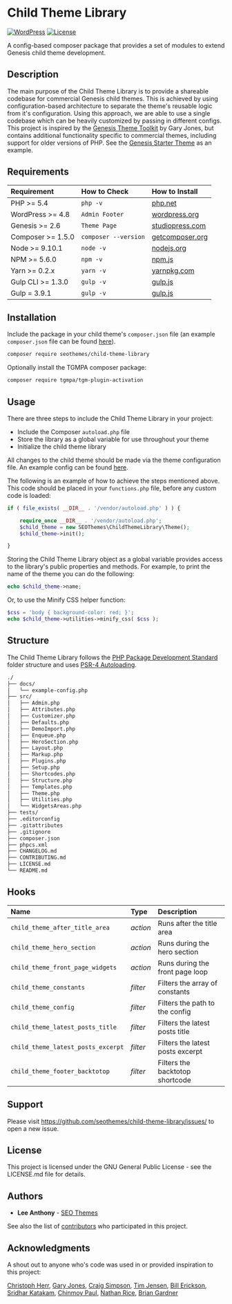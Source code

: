 # Child Theme Library

[![WordPress](https://img.shields.io/badge/wordpress-4.9.7%20tested-brightgreen.svg)]() [![License](https://img.shields.io/badge/license-GPL--2.0--or--later-blue.svg)](https://github.com/seothemes/child-theme-library/blob/master/LICENSE.md)

A config-based composer package that provides a set of modules to extend Genesis child theme development.

## Description

The main purpose of the Child Theme Library is to provide a shareable codebase for commercial Genesis child themes. This is achieved by using configuration-based architecture to separate the theme's reusable logic from it's configuration. Using this approach, we are able to use a single codebase which can be heavily customized by passing in different configs. This project is inspired by the [Genesis Theme Toolkit](https://github.com/gamajo/genesis-theme-toolkit) by Gary Jones, but contains additional functionality specific to commercial themes, including support for older versions of PHP. See the [Genesis Starter Theme](https://github.com/seothemes/genesis-starter-theme) as an example.

## Requirements

| Requirement | How to Check | How to Install |
| :---------- | :----------- | :------------- |
| PHP >= 5.4 | `php -v` | [php.net](http://php.net/manual/en/install.php) |
| WordPress >= 4.8 | `Admin Footer` | [wordpress.org](https://codex.wordpress.org/Installing_WordPress) |
| Genesis >= 2.6 | `Theme Page` | [studiopress.com](http://www.shareasale.com/r.cfm?b=346198&u=1459023&m=28169&urllink=&afftrack=) |
| Composer >= 1.5.0 | `composer --version` | [getcomposer.org](https://getcomposer.org/doc/00-intro.md#installation-linux-unix-osx) |
| Node >= 9.10.1 | `node -v` | [nodejs.org](https://nodejs.org/) |
| NPM >= 5.6.0 | `npm -v` | [npm.js](https://www.npmjs.com/) |
| Yarn >= 0.2.x | `yarn -v` | [yarnpkg.com](https://yarnpkg.com/lang/en/docs/install/#mac-stable) |
| Gulp CLI >= 1.3.0 | `gulp -v` | [gulp.js](https://gulpjs.com/) |
| Gulp = 3.9.1 | `gulp -v` | [gulp.js](https://gulpjs.com/) |

## Installation

Include the package in your child theme's `composer.json` file (an example `composer.json` file can be found [here](https://github.com/seothemes/genesis-starter-theme/composer.json)).

```bash
composer require seothemes/child-theme-library
```

Optionally install the TGMPA composer package:

```bash
composer require tgmpa/tgm-plugin-activation
```

## Usage

There are three steps to include the Child Theme Library in your project:

- Include the Composer `autoload.php` file
- Store the library as a global variable for use throughout your theme
- Initialize the child theme library

All changes to the child theme should be made via the theme configuration file. An example config can be found [here](https://github.com/seothemes/child-theme-library/blob/master/docs/example-config.php).

The following is an example of how to achieve the steps mentioned above. This code should be placed in your `functions.php` file, before any custom code is loaded:

```php
if ( file_exists( __DIR__ . '/vendor/autoload.php' ) ) {

	require_once __DIR__ . '/vendor/autoload.php';
	$child_theme = new SEOThemes\ChildThemeLibrary\Theme();
	$child_theme->init();

}
```

Storing the Child Theme Library object as a global variable provides access to the library's public properties and methods. For example, to print the name of the theme you can do the following:

```php
echo $child_theme->name;
```

Or, to use the Minify CSS helper function:

```php
$css = 'body { background-color: red; }';
echo $child_theme->utilities->minify_css( $css );
```

## Structure

The Child Theme Library follows the [PHP Package Development Standard](https://github.com/php-pds/skeleton_research) folder structure and uses [PSR-4 Autoloading](https://www.php-fig.org/psr/psr-4/).

```sh
./
├── docs/
│   └── example-config.php
├── src/
│   ├── Admin.php
│   ├── Attributes.php
│   ├── Customizer.php
│   ├── Defaults.php
│   ├── DemoImport.php
│   ├── Enqueue.php
│   ├── HeroSection.php
│   ├── Layout.php
│   ├── Markup.php
│   ├── Plugins.php
│   ├── Setup.php
│   ├── Shortcodes.php
│   ├── Structure.php
│   ├── Templates.php
│   ├── Theme.php
│   ├── Utilities.php
│   └── WidgetsAreas.php
├── tests/
├── .editorconfig
├── .gitattributes
├── .gitignore
├── composer.json
├── phpcs.xml
├── CHANGELOG.md
├── CONTRIBUTING.md
├── LICENSE.md
└── README.md
```

## Hooks

| Name                               | Type     | Description                      |
| :--------------------------------- | :------- | :------------------------------- |
| `child_theme_after_title_area`     | *action* | Runs after the title area        |
| `child_theme_hero_section`         | *action* | Runs during the hero section     |
| `child_theme_front_page_widgets`   | *action* | Runs during the front page loop  |
| `child_theme_constants`            | *filter* | Filters the array of constants   |
| `child_theme_config`               | *filter* | Filters the path to the config   |
| `child_theme_latest_posts_title`   | *filter* | Filters the latest posts title   |
| `child_theme_latest_posts_excerpt` | *filter* | Filters the latest posts excerpt |
| `child_theme_footer_backtotop`     | *filter* | Filters the backtotop shortcode  |

## Support

Please visit https://github.com/seothemes/child-theme-library/issues/ to open a new issue.

## License

This project is licensed under the GNU General Public License - see the LICENSE.md file for details.

## Authors

- **Lee Anthony** - [SEO Themes](https://seothemes.com/)

See also the list of [contributors](https://github.com/seothemes/child-theme-library/graphs/contributors) who participated in this project.

## Acknowledgments

A shout out to anyone who's code was used in or provided inspiration to this project:

<a href="https://github.com/christophherr/" target="_blank">Christoph Herr</a>, 
<a href="https://github.com/garyjones/" target="_blank">Gary Jones</a>, 
<a href="https://github.com/craigsimps/" target="_blank">Craig Simpson</a>, 
<a href="https://github.com/timothyjensen/" target="_blank">Tim Jensen</a>, 
<a href="https://github.com/billerickson/" target="_blank">Bill Erickson</a>, 
<a href="https://github.com/srikat/" target="_blank">Sridhar Katakam</a>, 
<a href="https://github.com/cpaul007/" target="_blank">Chinmoy Paul</a>, 
<a href="https://github.com/nathanrice/" target="_blank">Nathan Rice</a>, 
<a href="https://github.com/bgardner/" target="_blank">Brian Gardner</a>
